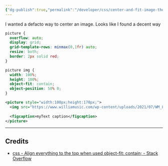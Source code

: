 ```yaml
---
{"dg-publish":true,"permalink":"/developer/css/center-and-fit-image-the-right-way/","dgPassFrontmatter":true}
---
```



I wanted a defacto way to center an image. Looks like I found a decent way

```css
picture {
  overflow: auto;
  display: grid;
  grid-template-rows: minmax(0,1fr) auto;
  resize: both;
  border: 2px solid red;
}

picture img {
  width: 100%;
  height: 100%;
  object-fit: contain;
  object-position: 50% 0;
}
```

```xml
<picture style="width:100px;height:170px;">
  <img src="https://www.williamusic.com/wp-content/uploads/2021/07/WM_Logo4.png">
  
  <figcaption>myText caption</figcaption>
</picture>
```

---
## Credits
- [css - Align everything to the top when used object-fit: contain; - Stack Overflow](https://stackoverflow.com/questions/72429105/align-everything-to-the-top-when-used-object-fit-contain)